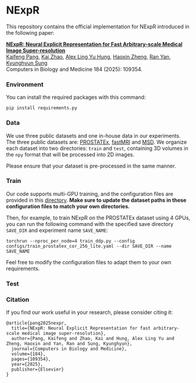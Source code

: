 # NExpR

This repository contains the official implementation for NExpR introduced in the following paper:

[**NExpR: Neural Explicit Representation for Fast Arbitrary-scale Medical Image Super-resolution**](https://www.sciencedirect.com/science/article/pii/S0010482524014392)
<br>
[Kaifeng Pang](https://kfpang.com), [Kai Zhao](https://kaizhao.net/), [Alex Ling Yu Hung](https://web.cs.ucla.edu/~alexhung/), [Haoxin Zheng](https://labs.dgsom.ucla.edu/mrrl/sunglab/haoxin_zheng), [Ran Yan](https://mrrl.ucla.edu/hulab/ran_yan), [Kyunghyun Sung](http://kyungs.bol.ucla.edu/Site/Home.html)
<br>
Computers in Biology and Medicine 184 (2025): 109354.

### Environment

You can install the required packages with this command:

```
pip install requirements.py
```

### Data

We use three public datasets and one in-house data in our experiments. The three public datasets are: [PROSTATEx](https://www.cancerimagingarchive.net/collection/prostatex/), [fastMRI](https://fastmri.med.nyu.edu/) and [MSD](http://medicaldecathlon.com/). We organize each dataset into two directories: `train` and `test`, containing 3D volumes in the `npy` format that will be processed into 2D images. 

Please ensure that your dataset is pre-processed in the same manner.

### Train

Our code supports multi-GPU training, and the configuration files are provided in this [directory](https://github.com/Calvin-Pang/NExpR/tree/main/configs). **Make sure to update the dataset paths in these configuration files to match your own directories.**

Then, for example, to train NExpR on the PROSTATEx dataset using 4 GPUs, you can run the following command with the specified save directory `SAVE_DIR` and experiment name `SAVE_NAME`:

```
torchrun --nproc_per_node=4 train_ddp.py --config configs/train_prostatex_cor_256_lite.yaml --dir SAVE_DIR --name SAVE_NAME
```

Feel free to modify the configuration files to adapt them to your own requirements.



### Test

### Citation

If you find our work useful in your research, please consider citing it:

```
@article{pang2025nexpr,
  title={NExpR: Neural Explicit Representation for fast arbitrary-scale medical image super-resolution},
  author={Pang, Kaifeng and Zhao, Kai and Hung, Alex Ling Yu and Zheng, Haoxin and Yan, Ran and Sung, Kyunghyun},
  journal={Computers in Biology and Medicine},
  volume={184},
  pages={109354},
  year={2025},
  publisher={Elsevier}
}
```
